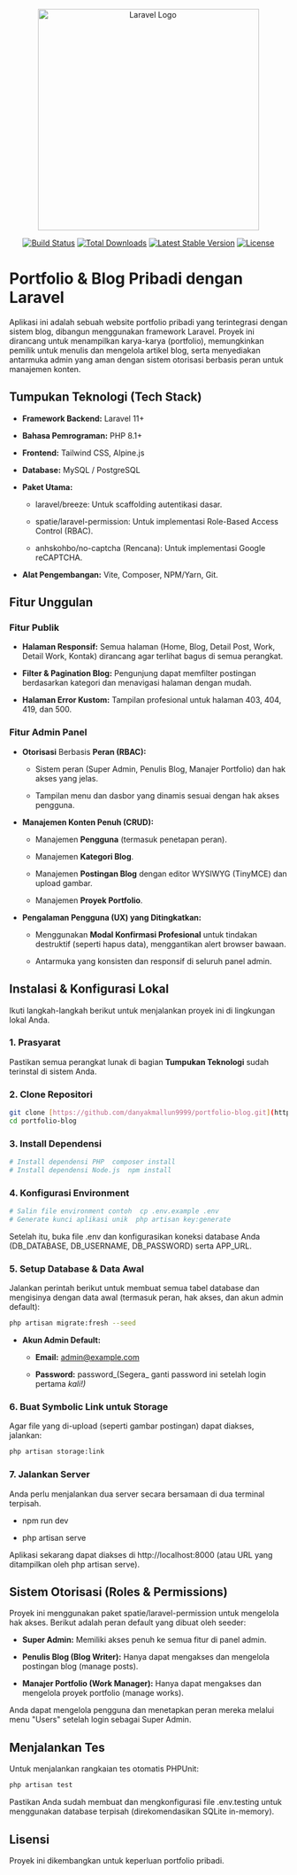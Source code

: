<p align="center"><a href="https://laravel.com" target="_blank"><img src="https://raw.githubusercontent.com/laravel/art/master/logo-lockup/5%20SVG/2%20CMYK/1%20Full%20Color/laravel-logolockup-cmyk-red.svg" width="400" alt="Laravel Logo"></a></p>

<p align="center">
<a href="https://github.com/laravel/framework/actions"><img src="https://github.com/laravel/framework/workflows/tests/badge.svg" alt="Build Status"></a>
<a href="https://packagist.org/packages/laravel/framework"><img src="https://img.shields.io/packagist/dt/laravel/framework" alt="Total Downloads"></a>
<a href="https://packagist.org/packages/laravel/framework"><img src="https://img.shields.io/packagist/v/laravel/framework" alt="Latest Stable Version"></a>
<a href="https://packagist.org/packages/laravel/framework"><img src="https://img.shields.io/packagist/l/laravel/framework" alt="License"></a>
</p>

Portfolio & Blog Pribadi dengan Laravel
=======================================

Aplikasi ini adalah sebuah website portfolio pribadi yang terintegrasi dengan sistem blog, dibangun menggunakan framework Laravel. Proyek ini dirancang untuk menampilkan karya-karya (portfolio), memungkinkan pemilik untuk menulis dan mengelola artikel blog, serta menyediakan antarmuka admin yang aman dengan sistem otorisasi berbasis peran untuk manajemen konten.

Tumpukan Teknologi (Tech Stack)
-------------------------------

*   **Framework Backend:** Laravel 11+
    
*   **Bahasa Pemrograman:** PHP 8.1+
    
*   **Frontend:** Tailwind CSS, Alpine.js
    
*   **Database:** MySQL / PostgreSQL
    
*   **Paket Utama:**
    
    *   laravel/breeze: Untuk scaffolding autentikasi dasar.
        
    *   spatie/laravel-permission: Untuk implementasi Role-Based Access Control (RBAC).
        
    *   anhskohbo/no-captcha (Rencana): Untuk implementasi Google reCAPTCHA.
        
*   **Alat Pengembangan:** Vite, Composer, NPM/Yarn, Git.
    

Fitur Unggulan
--------------

### Fitur Publik

*   **Halaman Responsif:** Semua halaman (Home, Blog, Detail Post, Work, Detail Work, Kontak) dirancang agar terlihat bagus di semua perangkat.
    
*   **Filter & Pagination Blog:** Pengunjung dapat memfilter postingan berdasarkan kategori dan menavigasi halaman dengan mudah.
    
*   **Halaman Error Kustom:** Tampilan profesional untuk halaman 403, 404, 419, dan 500.
    

### Fitur Admin Panel

*   **Otorisasi** Berbasis **Peran (RBAC):**
    
    *   Sistem peran (Super Admin, Penulis Blog, Manajer Portfolio) dan hak akses yang jelas.
        
    *   Tampilan menu dan dasbor yang dinamis sesuai dengan hak akses pengguna.
        
*   **Manajemen Konten Penuh (CRUD):**
    
    *   Manajemen **Pengguna** (termasuk penetapan peran).
        
    *   Manajemen **Kategori Blog**.
        
    *   Manajemen **Postingan Blog** dengan editor WYSIWYG (TinyMCE) dan upload gambar.
        
    *   Manajemen **Proyek Portfolio**.
        
*   **Pengalaman Pengguna (UX) yang Ditingkatkan:**
    
    *   Menggunakan **Modal Konfirmasi Profesional** untuk tindakan destruktif (seperti hapus data), menggantikan alert browser bawaan.
        
    *   Antarmuka yang konsisten dan responsif di seluruh panel admin.
        

Instalasi & Konfigurasi Lokal
-----------------------------

Ikuti langkah-langkah berikut untuk menjalankan proyek ini di lingkungan lokal Anda.

### 1\. Prasyarat

Pastikan semua perangkat lunak di bagian **Tumpukan Teknologi** sudah terinstal di sistem Anda.

### 2\. Clone Repositori

```bash
git clone [https://github.com/danyakmallun9999/portfolio-blog.git](https://github.com/danyakmallun9999/portfolio-blog.git)  
cd portfolio-blog
```

### 3\. Install Dependensi

```bash
# Install dependensi PHP  composer install  
# Install dependensi Node.js  npm install
```

### 4\. Konfigurasi Environment

```bash
# Salin file environment contoh  cp .env.example .env  
# Generate kunci aplikasi unik  php artisan key:generate
```

Setelah itu, buka file .env dan konfigurasikan koneksi database Anda (DB\_DATABASE, DB\_USERNAME, DB\_PASSWORD) serta APP\_URL.

### 5\. Setup Database & Data Awal

Jalankan perintah berikut untuk membuat semua tabel database dan mengisinya dengan data awal (termasuk peran, hak akses, dan akun admin default):

```bash
php artisan migrate:fresh --seed
```

*   **Akun Admin Default:**
    
    *   **Email:** admin@example.com
        
    *   **Password:** password_(Segera_ ganti password ini setelah login pertama _kali!)_
        

### 6\. Buat Symbolic Link untuk Storage

Agar file yang di-upload (seperti gambar postingan) dapat diakses, jalankan:

```bash
php artisan storage:link
```

### 7\. Jalankan Server

Anda perlu menjalankan dua server secara bersamaan di dua terminal terpisah.

*   npm run dev
    
*   php artisan serve
    

Aplikasi sekarang dapat diakses di http://localhost:8000 (atau URL yang ditampilkan oleh php artisan serve).

Sistem Otorisasi (Roles & Permissions)
--------------------------------------

Proyek ini menggunakan paket spatie/laravel-permission untuk mengelola hak akses. Berikut adalah peran default yang dibuat oleh seeder:

*   **Super Admin:** Memiliki akses penuh ke semua fitur di panel admin.
    
*   **Penulis Blog (Blog Writer):** Hanya dapat mengakses dan mengelola postingan blog (manage posts).
    
*   **Manajer Portfolio (Work Manager):** Hanya dapat mengakses dan mengelola proyek portfolio (manage works).
    

Anda dapat mengelola pengguna dan menetapkan peran mereka melalui menu "Users" setelah login sebagai Super Admin.

Menjalankan Tes
---------------

Untuk menjalankan rangkaian tes otomatis PHPUnit:

```bash
php artisan test
```

Pastikan Anda sudah membuat dan mengkonfigurasi file .env.testing untuk menggunakan database terpisah (direkomendasikan SQLite in-memory).

Lisensi
-------

Proyek ini dikembangkan untuk keperluan portfolio pribadi.